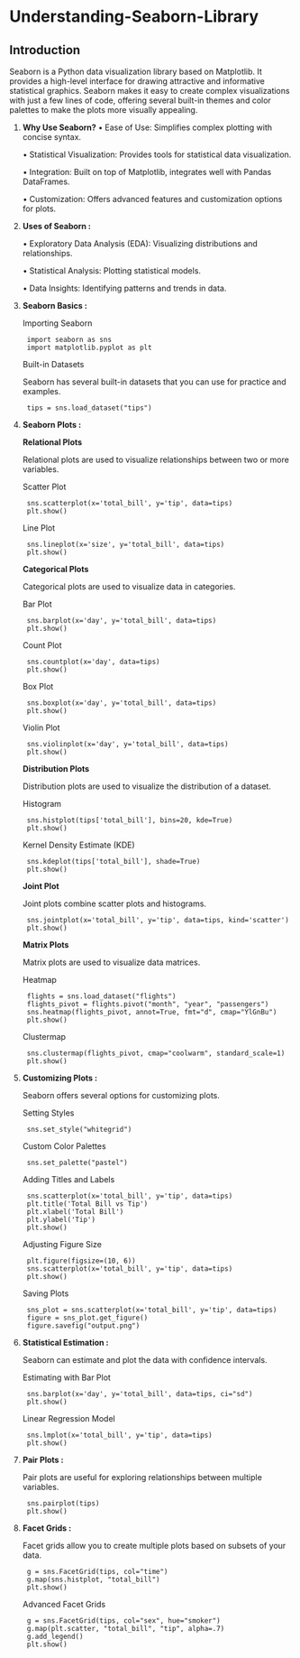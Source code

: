 # Understanding-Seaborn-Library
## Introduction
Seaborn is a Python data visualization library based on Matplotlib. It provides a high-level interface for drawing attractive and informative statistical graphics. Seaborn makes it easy to create complex visualizations with just a few lines of code, offering several built-in themes and color palettes to make the plots more visually appealing.

1. **Why Use Seaborn?**
      •	Ease of Use: Simplifies complex plotting with concise syntax.
   
      •	Statistical Visualization: Provides tools for statistical data visualization.
   
      •	Integration: Built on top of Matplotlib, integrates well with Pandas DataFrames.
   
      •	Customization: Offers advanced features and customization options for plots.
   
3. **Uses of Seaborn :**
   
      •	Exploratory Data Analysis (EDA): Visualizing distributions and relationships.
   
      •	Statistical Analysis: Plotting statistical models.
   
      •	Data Insights: Identifying patterns and trends in data.

4. **Seaborn Basics :**
   
      Importing Seaborn

        import seaborn as sns
        import matplotlib.pyplot as plt

      Built-in Datasets
   
      Seaborn has several built-in datasets that you can use for practice and examples.

        tips = sns.load_dataset("tips")

5. **Seaborn Plots :**
   
      **Relational Plots**
   
      Relational plots are used to visualize relationships between two or more variables.

      Scatter Plot

        sns.scatterplot(x='total_bill', y='tip', data=tips)
        plt.show()

      Line Plot

        sns.lineplot(x='size', y='total_bill', data=tips)
        plt.show()

      **Categorical Plots**

      Categorical plots are used to visualize data in categories.

      Bar Plot

        sns.barplot(x='day', y='total_bill', data=tips)
        plt.show()

      Count Plot

        sns.countplot(x='day', data=tips)
        plt.show()

      Box Plot

        sns.boxplot(x='day', y='total_bill', data=tips)
        plt.show()

      Violin Plot

        sns.violinplot(x='day', y='total_bill', data=tips)
        plt.show()

      **Distribution Plots**

      Distribution plots are used to visualize the distribution of a dataset.

      Histogram

        sns.histplot(tips['total_bill'], bins=20, kde=True)
        plt.show()

      Kernel Density Estimate (KDE)

        sns.kdeplot(tips['total_bill'], shade=True)
        plt.show()

      **Joint Plot**

      Joint plots combine scatter plots and histograms.

        sns.jointplot(x='total_bill', y='tip', data=tips, kind='scatter')
        plt.show()

      **Matrix Plots**

      Matrix plots are used to visualize data matrices.

      Heatmap

        flights = sns.load_dataset("flights")
        flights_pivot = flights.pivot("month", "year", "passengers")
        sns.heatmap(flights_pivot, annot=True, fmt="d", cmap="YlGnBu")
        plt.show()

      Clustermap

        sns.clustermap(flights_pivot, cmap="coolwarm", standard_scale=1)
        plt.show()

6. **Customizing Plots :**
   
      Seaborn offers several options for customizing plots.

      Setting Styles

        sns.set_style("whitegrid")

      Custom Color Palettes

        sns.set_palette("pastel")

      Adding Titles and Labels

        sns.scatterplot(x='total_bill', y='tip', data=tips)
        plt.title('Total Bill vs Tip')
        plt.xlabel('Total Bill')
        plt.ylabel('Tip')
        plt.show()

      Adjusting Figure Size

        plt.figure(figsize=(10, 6))
        sns.scatterplot(x='total_bill', y='tip', data=tips)
        plt.show()

      Saving Plots

        sns_plot = sns.scatterplot(x='total_bill', y='tip', data=tips)
        figure = sns_plot.get_figure()
        figure.savefig("output.png")

7. **Statistical Estimation :**
   
      Seaborn can estimate and plot the data with confidence intervals.

      Estimating with Bar Plot

        sns.barplot(x='day', y='total_bill', data=tips, ci="sd")
        plt.show()

      Linear Regression Model

        sns.lmplot(x='total_bill', y='tip', data=tips)
        plt.show()

8. **Pair Plots :**

      Pair plots are useful for exploring relationships between multiple variables.

        sns.pairplot(tips)
        plt.show()

9. **Facet Grids :**
    
      Facet grids allow you to create multiple plots based on subsets of your data.

        g = sns.FacetGrid(tips, col="time")
        g.map(sns.histplot, "total_bill")
        plt.show()

      Advanced Facet Grids

        g = sns.FacetGrid(tips, col="sex", hue="smoker")
        g.map(plt.scatter, "total_bill", "tip", alpha=.7)
        g.add_legend()
        plt.show()
        


